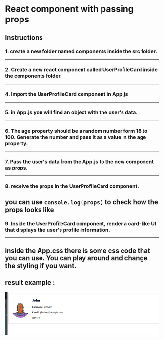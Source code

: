 # React component with passing props

## Instructions
### 1. create a new folder named components inside the src folder.
---
### 2.  Create a new react component called UserProfileCard inside the components folder.
---

### 4. Import the UserProfileCard component in App.js
---

### 5. in App.js you will find an object with the user's data. 
---

### 6. The age property should be a random number form 18 to 100. Generate the number and pass it as a value in the age property.
---

### 7. Pass the user's data from the App.js to the new component as props.
---

### 8. receive the props in the UserProfileCard component.
 you can use ```console.log(props)``` to check how the props looks like 
---

### 9. Inside the UserProfileCard component, render a card-like UI that displays the user's profile information.
---

 inside the App.css there is some css code that you can use. You can play around and change the styling if you want.
---

## result example :


![example](./example.png)
